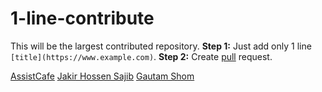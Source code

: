 # 1-line-contribute
This will be the largest contributed repository. **Step 1:** Just add only 1 line `[title](https://www.example.com)`. **Step 2:** Create [pull](https://github.com/jshossen/1-line-contribute/pulls) request.

[AssistCafe](https://assistcafe.com)
[Jakir Hossen Sajib](https://jshossen.com)
[Gautam Shom](http://gautam-kumar.me)
